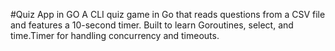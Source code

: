 #Quiz App in GO 
A CLI quiz game in Go that reads questions from a CSV file and features a 10-second timer. Built to learn Goroutines, select, and time.Timer for handling concurrency and timeouts.
